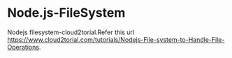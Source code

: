 # Node.js-FileSystem
Nodejs filesystem-cloud2torial.Refer this url https://www.cloud2torial.com/tutorials/Nodejs-File-system-to-Handle-File-Operations.
